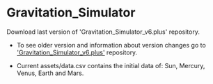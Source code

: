 # Gravitation_Simulator
Download last version of 'Gravitation_Simulator_v6.plus' repository.

- To see older version and information about version changes go to ['Gravitation_Simulator_v6.plus'](https://github.com/JAFigueroaAcero/Gravitation_Simulator_v6.plus "Gravitation_Simulator") repository.

- Current assets/data.csv contains the initial data of: Sun, Mercury, Venus, Earth and Mars.
